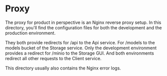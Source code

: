 # Proxy
The proxy for product in perspective is an Nginx reverse proxy setup. In this
directory, you'll find the configuration files for both the development and the
production environment.

They both provide redirects for /api to the Api service. For /models to the
models bucket of the Storage service. Only the development environment provides
a redirect for /minio to the Storage GUI. And both environments redirect all
other requests to the Client service.

This directory usually also contains the Nginx error logs.
